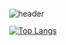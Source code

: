 
![header](https://capsule-render.vercel.app/api?type=venom&color=b2cefe&height=150&section=header&text=KimYuJeong's%20github&fontColor=7F7B79)


[![Top Langs](https://github-readme-stats.vercel.app/api/top-langs/?username=youngmumi&layout=compact)](https://github.com/youngmumi/github-readme-stats)


